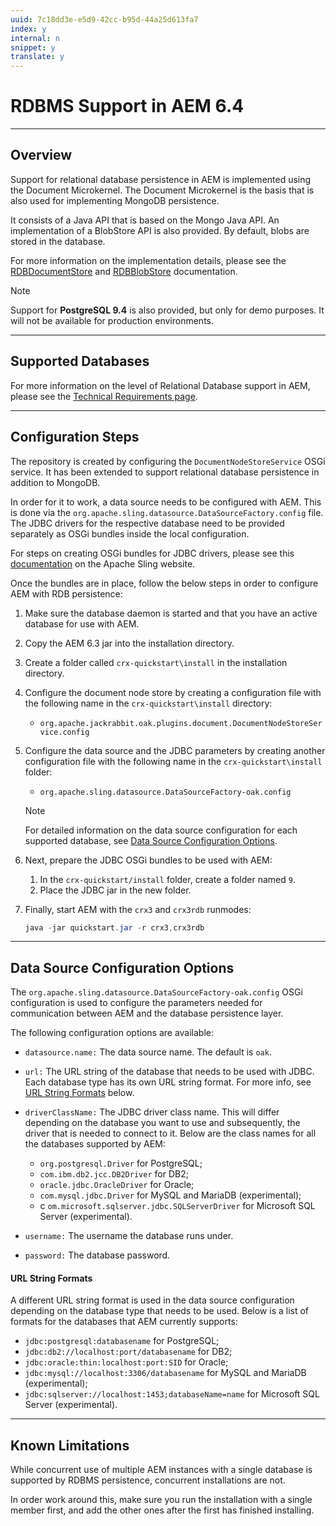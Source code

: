 ```yaml
---
uuid: 7c18dd3e-e5d9-42cc-b95d-44a25d613fa7
index: y
internal: n
snippet: y
translate: y
---
```


# RDBMS Support in AEM 6.4

---

## Overview

Support for relational database persistence in AEM is implemented using the Document Microkernel. The Document Microkernel is the basis that is also used for implementing MongoDB persistence.

It consists of a Java API that is based on the Mongo Java API. An implementation of a BlobStore API is also provided. By default, blobs are stored in the database.

For more information on the implementation details, please see the [RDBDocumentStore](http://jackrabbit.apache.org/oak/docs/apidocs/org/apache/jackrabbit/oak/plugins/document/rdb/RDBDocumentStore.html) and [RDBBlobStore](http://jackrabbit.apache.org/oak/docs/apidocs/org/apache/jackrabbit/oak/plugins/document/rdb/RDBBlobStore.html) documentation.

>[!NOTE]
>
><p>Support for <b>PostgreSQL 9.4</b> is also provided, but only for demo purposes. It will not be available for production environments.</p>

---

## Supported Databases

For more information on the level of Relational Database support in AEM, please see the [Technical Requirements page](technical-requirements.md).

---

## Configuration Steps

The repository is created by configuring the `DocumentNodeStoreService` OSGi service. It has been extended to support relational database persistence in addition to MongoDB.

In order for it to work, a data source needs to be configured with AEM. This is done via the `org.apache.sling.datasource.DataSourceFactory.config` file. The JDBC drivers for the respective database need to be provided separately as OSGi bundles inside the local configuration.

For steps on creating OSGi bundles for JDBC drivers, please see this [documentation](https://sling.apache.org/documentation/bundles/datasource-providers.html#convert-driver-jars-to-bundle) on the Apache Sling website.

Once the bundles are in place, follow the below steps in order to configure AEM with RDB persistence:

1. Make sure the database daemon is started and that you have an active database for use with AEM. 

1. Copy the AEM 6.3 jar into the installation directory.

1. Create a folder called `crx-quickstart\install` in the installation directory.

1. Configure the document node store by creating a configuration file with the following name in the `crx-quickstart\install` directory:

    * `org.apache.jackrabbit.oak.plugins.document.DocumentNodeStoreService.config`

1. Configure the data source and the JDBC parameters by creating another configuration file with the following name in the `crx-quickstart\install` folder:

    * `org.apache.sling.datasource.DataSourceFactory-oak.config`

   >[!NOTE]
   >
   ><p>For detailed information on the data source configuration for each supported database, see <a href="/content/help/en/experience-manager/6-4/sites/deploying/using/rdbms-support-in-aem.html#main-pars_title_2">Data Source Configuration Options</a>.<br> </p> 

1. Next, prepare the JDBC OSGi bundles to be used with AEM:

    1. In the `crx-quickstart/install` folder, create a folder named `9`.    
    1. Place the JDBC jar in the new folder.

1. Finally, start AEM with the `crx3` and `crx3rdb` runmodes:

   ```java
   java -jar quickstart.jar -r crx3,crx3rdb
   ```

---

## Data Source Configuration Options

The `org.apache.sling.datasource.DataSourceFactory-oak.config` OSGi configuration is used to configure the parameters needed for communication between AEM and the database persistence layer.

The following configuration options are available:

* `datasource.name:` The data source name. The default is `oak`.
* `url:` The URL string of the database that needs to be used with JDBC. Each database type has its own URL string format. For more info, see [URL String Formats](rdbms-support-in-aem.md#main-pars_title_4) below.
* `driverClassName:` The JDBC driver class name. This will differ depending on the database you want to use and subsequently, the driver that is needed to connect to it. Below are the class names for all the databases supported by AEM:

    * `org.postgresql.Driver` for PostgreSQL;    
    * `com.ibm.db2.jcc.DB2Driver` for DB2;    
    * `oracle.jdbc.OracleDriver` for Oracle;    
    * `com.mysql.jdbc.Driver` for MySQL and MariaDB (experimental);    
    * c `om.microsoft.sqlserver.jdbc.SQLServerDriver` for Microsoft SQL Server (experimental).

* `username:` The username the database runs under.
* `password:` The database password.

#### URL String Formats

A different URL string format is used in the data source configuration depending on the database type that needs to be used. Below is a list of formats for the databases that AEM currently supports:

* `jdbc:postgresql:databasename` for PostgreSQL;
* `jdbc:db2://localhost:port/databasename` for DB2;
* `jdbc:oracle:thin:localhost:port:SID` for Oracle;
* `jdbc:mysql://localhost:3306/databasename` for MySQL and MariaDB (experimental);
* `jdbc:sqlserver://localhost:1453;databaseName=name` for Microsoft SQL Server (experimental).

---

## Known Limitations

While concurrent use of multiple AEM instances with a single database is supported by RDBMS persistence, concurrent installations are not.

In order work around this, make sure you run the installation with a single member first, and add the other ones after the first has finished installing.

